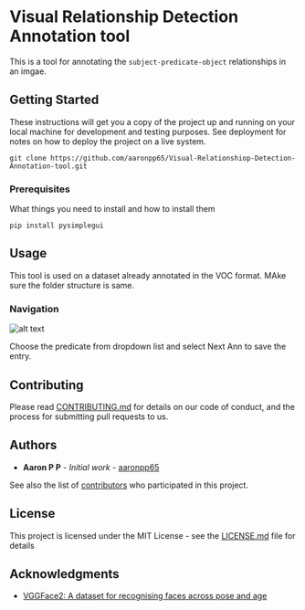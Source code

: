 # Visual Relationship Detection Annotation tool

This is a tool for annotating the ```subject-predicate-object``` relationships in an imgae.

## Getting Started

These instructions will get you a copy of the project up and running on your local machine for development and testing purposes. See deployment for notes on how to deploy the project on a live system.

```
git clone https://github.com/aaronpp65/Visual-Relationshiop-Detection-Annotation-tool.git
```

### Prerequisites

What things you need to install and how to install them

```
pip install pysimplegui
```
## Usage

This tool is used on a dataset already annotated in the VOC format. MAke sure the folder structure is same.

### Navigation

![alt text](https://github.com/[aaronpp65]/[Visual-Relationshiop-Detection-Annotation-tool]/blob/[master]/images/Screenshot1.png?raw=true)

Choose the predicate from dropdown list and select Next Ann to save the entry.


## Contributing

Please read [CONTRIBUTING.md](CONTRIBUTING.md) for details on our code of conduct, and the process for submitting pull requests to us.

## Authors

* **Aaron P P** - *Initial work* - [aaronpp65](https://github.com/aaronpp65)


See also the list of [contributors](https://github.com/aaronpp65/face-recognition-vggface2/contributors) who participated in this project.

## License

This project is licensed under the MIT License - see the [LICENSE.md](LICENSE.md) file for details

## Acknowledgments

* [VGGFace2: A dataset for recognising faces across pose and age](https://arxiv.org/abs/1710.08092)



